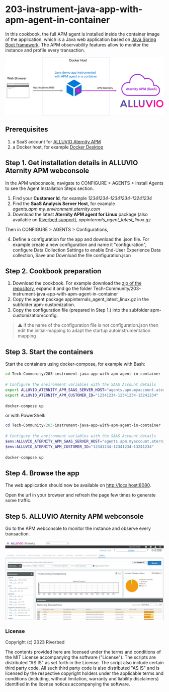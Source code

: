 # 203-instrument-java-app-with-apm-agent-in-container

In this cookbook, the full APM agent is installed inside the container image of the application, which is a Java web application based on [Java Spring Boot framework](https://spring.io/). The APM observability features allow to monitor the instance and profile every transaction.

![Cookbook-203](images/cookbook-203.png)

## Prerequisites

1. a SaaS account for [ALLUVIO Aternity APM](https://www.riverbed.com/products/application-performance-monitoring)
2. a Docker host, for example [Docker Desktop](https://www.docker.com/products/docker-desktop)

## Step 1. Get installation details in ALLUVIO Aternity APM webconsole

In the APM webconsole, navigate to CONFIGURE > AGENTS > Install Agents to see the Agent Installation Steps section.

1. Find your **Customer Id**, for example *12341234-12341234-13241234*
2. Find the **SaaS Analysis Server Host**, for example *agents.apm.my_environment.aternity.com*
3. Download the latest **Aternity APM agent for Linux** package (also available on [Riverbed support](https://support.riverbed.com/content/support/software/aternity-dem/aternity-apm.html)), *appinternals_agent_latest_linux.gz*

Then in CONFIGURE > AGENTS > Configurations, 

4. Define a configuration for the app and download the .json file. For example create a new configuration and name it "configuration", configure Data Collection Settings to enable End-User Experience Data collection, Save and Download the file configuration.json

## Step 2. Cookbook preparation

1. Download the cookbook. For example download the [zip of the repository](https://github.com/Aternity/Tech-Community/archive/refs/heads/main.zip), expand it and go the folder Tech-Community/203-instrument-java-app-with-apm-agent-in-container
2. Copy the agent package appinternals_agent_latest_linux.gz in the subfolder apm-customization.
3. Copy the configuration file (prepared in Step 1.) into the subfolder apm-customization/config.
   
> :warning: if the name of the configuration file is not configuration.json then edit the initial-mapping to adapt the startup autoinstrumentation mapping 

## Step 3. Start the containers

Start the containers using docker-compose, for example with Bash:

```bash
cd Tech-Community/203-instrument-java-app-with-apm-agent-in-container

# Configure the environment variables with the SAAS Account details
export ALLUVIO_ATERNITY_APM_SAAS_SERVER_HOST="agents.apm.myaccount.aternity.com"
export ALLUVIO_ATERNITY_APM_CUSTOMER_ID="12341234-12341234-13241234"

docker-compose up
```

or with PowerShell:

```PowerShell
cd Tech-Community/203-instrument-java-app-with-apm-agent-in-container

# Configure the environment variables with the SAAS Account details
$env:ALLUVIO_ATERNITY_APM_SAAS_SERVER_HOST="agents.apm.myaccount.aternity.com"
$env:ALLUVIO_ATERNITY_APM_CUSTOMER_ID="12341234-12341234-13241234"

docker-compose up
```

## Step 4. Browse the app

The web application should now be available on [http://localhost:8080](http://localhost:8080).

Open the url in your browser and refresh the page few times to generate some traffic.

## Step 5. ALLUVIO Aternity APM webconsole 

Go to the APM webconsole to monitor the instance and observe every transaction.

![ALLUVIO Aternity APM Transactions](images/cookbook-203-transactions.png)

### License

Copyright (c) 2023 Riverbed

The contents provided here are licensed under the terms and conditions of the MIT License accompanying the software ("License"). The scripts are distributed "AS IS" as set forth in the License. The script also include certain third party code. All such third party code is also distributed "AS IS" and is licensed by the respective copyright holders under the applicable terms and conditions (including, without limitation, warranty and liability disclaimers) identified in the license notices accompanying the software.

